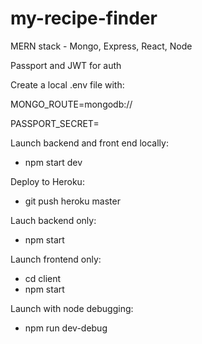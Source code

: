 # my-recipe-finder

MERN stack - Mongo, Express, React, Node

Passport and JWT for auth

Create a local .env file with:

MONGO_ROUTE=mongodb://

PASSPORT_SECRET=

Launch backend and front end locally:

- npm start dev

Deploy to Heroku:

- git push heroku master

Lauch backend only:

- npm start

Launch frontend only:

- cd client
- npm start

Launch with node debugging:

- npm run dev-debug
